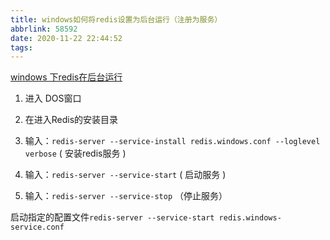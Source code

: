 ```yaml
---
title: windows如何将redis设置为后台运行（注册为服务）
abbrlink: 58592
date: 2020-11-22 22:44:52
tags:
---
```


[windows 下redis在后台运行](https://blog.csdn.net/yikong2yuxuan/article/details/73195654)

1. 进入 DOS窗口

2. 在进入Redis的安装目录

3. 输入：`redis-server --service-install redis.windows.conf --loglevel verbose` ( 安装redis服务 )

4.  输入：`redis-server --service-start` ( 启动服务 )

5. 输入：`redis-server --service-stop` （停止服务）

启动指定的配置文件`redis-server --service-start redis.windows-service.conf`
